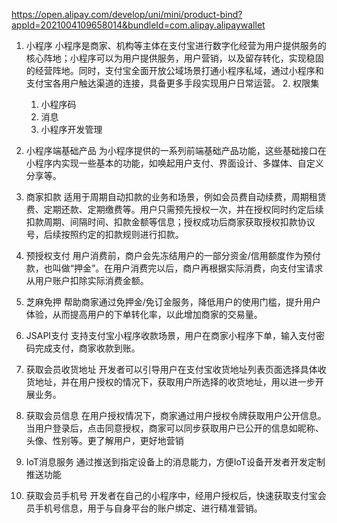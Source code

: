 https://open.alipay.com/develop/uni/mini/product-bind?appId=2021004109658014&bundleId=com.alipay.alipaywallet

1. 小程序
   小程序是商家、机构等主体在支付宝进行数字化经营为用户提供服务的核心阵地；小程序可以为用户提供服务，用户营销，以及留存转化，实现稳固的经营阵地。同时，支付宝全面开放公域场景打通小程序私域，通过小程序和支付宝各用户触达渠道的连接，具备更多手段实现用户日常运营。
   2. 权限集
      1. 小程序码
      2. 消息
      3. 小程序开发管理

2. 小程序端基础产品
   为小程序提供的一系列前端基础产品功能，这些基础接口在小程序内实现一些基本的功能，如唤起用户支付、界面设计、多媒体、自定义分享等。

3. 商家扣款
   适用于周期自动扣款的业务和场景，例如会员费自动续费，周期租赁费、定期还款、定期缴费等。用户只需预先授权一次，并在授权同时约定后续扣款周期、间隔时间、扣款金额等信息；授权成功后商家获取授权扣款协议号，后续按照约定的扣款规则进行扣款。

4. 预授权支付
   用户消费前，商户会先冻结用户的一部分资金/信用额度作为预付款，也叫做“押金”。在用户消费完以后，商户再根据实际消费，向支付宝请求从用户账户扣除实际消费金额。

5. 芝麻免押
   帮助商家通过免押金/免订金服务，降低用户的使用门槛，提升用户体验，从而提高用户的下单转化率，以此增加商家的交易量。

6. JSAPI支付
   支持支付宝小程序收款场景，用户在商家小程序下单，输入支付密码完成支付，商家收款到账。

7. 获取会员收货地址
   开发者可以引导用户在支付宝收货地址列表页面选择具体收货地址，并在用户授权的情况下，获取用户所选择的收货地址，用以进一步开展业务。

8. 获取会员信息
   在用户授权情况下，商家通过用户授权令牌获取用户公开信息。 当用户登录后，点击同意授权，商家可以同步获取用户已公开的信息如昵称、头像、性别等。更了解用户，更好地营销

9. IoT消息服务
   通过推送到指定设备上的消息能力，方便IoT设备开发者开发定制推送功能

10. 获取会员手机号
    开发者在自己的小程序中，经用户授权后，快速获取支付宝会员手机号信息，用于与自身平台的账户绑定、进行精准营销。